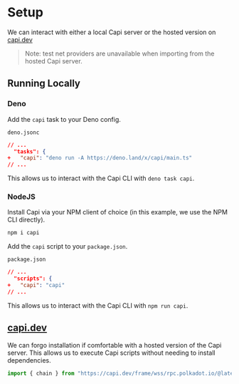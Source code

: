 # Setup

We can interact with either a local Capi server or the hosted version on [capi.dev](https://capi.dev)

> Note: test net providers are unavailable when importing from the hosted Capi server.

## Running Locally

### Deno

Add the `capi` task to your Deno config.

`deno.jsonc`

```json
// ...
  "tasks": {
+   "capi": "deno run -A https://deno.land/x/capi/main.ts"
// ...
```

This allows us to interact with the Capi CLI with `deno task capi`.

### NodeJS

Install Capi via your NPM client of choice (in this example, we use the NPM CLI directly).

```sh
npm i capi
```

Add the `capi` script to your `package.json`.

`package.json`

```json
// ...
  "scripts": {
+   "capi": "capi"
// ...
```

This allows us to interact with the Capi CLI with `npm run capi`.

## [capi.dev](https://capi.dev)

We can forgo installation if comfortable with a hosted version of the Capi server. This allows us to execute Capi scripts without needing to install dependencies.

```ts
import { chain } from "https://capi.dev/frame/wss/rpc.polkadot.io/@latest/mod.ts"
```
